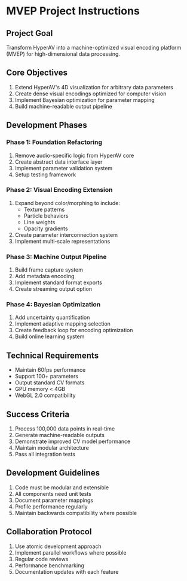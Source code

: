 # MVEP Project Instructions

## Project Goal
Transform HyperAV into a machine-optimized visual encoding platform (MVEP) for high-dimensional data processing.

## Core Objectives
1. Extend HyperAV's 4D visualization for arbitrary data parameters
2. Create dense visual encodings optimized for computer vision
3. Implement Bayesian optimization for parameter mapping
4. Build machine-readable output pipeline

## Development Phases

### Phase 1: Foundation Refactoring
1. Remove audio-specific logic from HyperAV core
2. Create abstract data interface layer
3. Implement parameter validation system
4. Setup testing framework

### Phase 2: Visual Encoding Extension
1. Expand beyond color/morphing to include:
   - Texture patterns
   - Particle behaviors
   - Line weights
   - Opacity gradients
2. Create parameter interconnection system
3. Implement multi-scale representations

### Phase 3: Machine Output Pipeline
1. Build frame capture system
2. Add metadata encoding
3. Implement standard format exports
4. Create streaming output option

### Phase 4: Bayesian Optimization
1. Add uncertainty quantification
2. Implement adaptive mapping selection
3. Create feedback loop for encoding optimization
4. Build online learning system

## Technical Requirements
- Maintain 60fps performance
- Support 100+ parameters
- Output standard CV formats
- GPU memory < 4GB
- WebGL 2.0 compatibility

## Success Criteria
1. Process 100,000 data points in real-time
2. Generate machine-readable outputs
3. Demonstrate improved CV model performance
4. Maintain modular architecture
5. Pass all integration tests

## Development Guidelines
1. Code must be modular and extensible
2. All components need unit tests
3. Document parameter mappings
4. Profile performance regularly
5. Maintain backwards compatibility where possible

## Collaboration Protocol
1. Use atomic development approach
2. Implement parallel workflows where possible
3. Regular code reviews
4. Performance benchmarking
5. Documentation updates with each feature